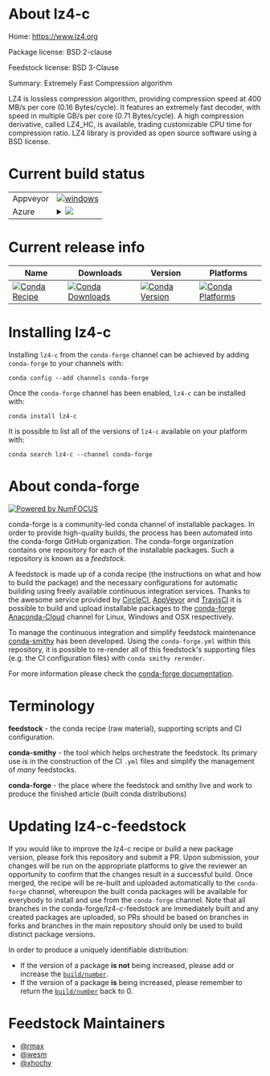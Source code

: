 About lz4-c
===========

Home: https://www.lz4.org

Package license: BSD 2-clause

Feedstock license: BSD 3-Clause

Summary: Extremely Fast Compression algorithm

LZ4 is lossless compression algorithm, providing compression speed at 400
MB/s per core (0.16 Bytes/cycle). It features an extremely fast decoder,
with speed in multiple GB/s per core (0.71 Bytes/cycle). A high compression
derivative, called LZ4_HC, is available, trading customizable CPU time for
compression ratio. LZ4 library is provided as open source software using a
BSD license.


Current build status
====================


<table><tr>
    <td>Appveyor</td>
    <td>
      <a href="https://ci.appveyor.com/project/conda-forge/lz4-c-feedstock/branch/master">
        <img alt="windows" src="https://img.shields.io/appveyor/ci/conda-forge/lz4-c-feedstock/master.svg?label=Windows">
      </a>
    </td>
  </tr>
    
  <tr>
    <td>Azure</td>
    <td>
      <details>
        <summary>
          <a href="https://dev.azure.com/conda-forge/feedstock-builds/_build/latest?definitionId=606&branchName=master">
            <img src="https://dev.azure.com/conda-forge/feedstock-builds/_apis/build/status/lz4-c-feedstock?branchName=master">
          </a>
        </summary>
        <table>
          <thead><tr><th>Variant</th><th>Status</th></tr></thead>
          <tbody><tr>
              <td>linux</td>
              <td>
                <a href="https://dev.azure.com/conda-forge/feedstock-builds/_build/latest?definitionId=606&branchName=master">
                  <img src="https://dev.azure.com/conda-forge/feedstock-builds/_apis/build/status/lz4-c-feedstock?branchName=master&jobName=linux&configuration=linux_" alt="variant">
                </a>
              </td>
            </tr><tr>
              <td>linux_aarch64</td>
              <td>
                <a href="https://dev.azure.com/conda-forge/feedstock-builds/_build/latest?definitionId=606&branchName=master">
                  <img src="https://dev.azure.com/conda-forge/feedstock-builds/_apis/build/status/lz4-c-feedstock?branchName=master&jobName=linux&configuration=linux_aarch64_" alt="variant">
                </a>
              </td>
            </tr><tr>
              <td>linux_ppc64le</td>
              <td>
                <a href="https://dev.azure.com/conda-forge/feedstock-builds/_build/latest?definitionId=606&branchName=master">
                  <img src="https://dev.azure.com/conda-forge/feedstock-builds/_apis/build/status/lz4-c-feedstock?branchName=master&jobName=linux&configuration=linux_ppc64le_" alt="variant">
                </a>
              </td>
            </tr><tr>
              <td>osx</td>
              <td>
                <a href="https://dev.azure.com/conda-forge/feedstock-builds/_build/latest?definitionId=606&branchName=master">
                  <img src="https://dev.azure.com/conda-forge/feedstock-builds/_apis/build/status/lz4-c-feedstock?branchName=master&jobName=osx&configuration=osx_" alt="variant">
                </a>
              </td>
            </tr><tr>
              <td>win_c_compilervs2015cxx_compilervs2015vc14</td>
              <td>
                <a href="https://dev.azure.com/conda-forge/feedstock-builds/_build/latest?definitionId=606&branchName=master">
                  <img src="https://dev.azure.com/conda-forge/feedstock-builds/_apis/build/status/lz4-c-feedstock?branchName=master&jobName=win&configuration=win_c_compilervs2015cxx_compilervs2015vc14" alt="variant">
                </a>
              </td>
            </tr>
          </tbody>
        </table>
      </details>
    </td>
  </tr>
</table>

Current release info
====================

| Name | Downloads | Version | Platforms |
| --- | --- | --- | --- |
| [![Conda Recipe](https://img.shields.io/badge/recipe-lz4--c-green.svg)](https://anaconda.org/conda-forge/lz4-c) | [![Conda Downloads](https://img.shields.io/conda/dn/conda-forge/lz4-c.svg)](https://anaconda.org/conda-forge/lz4-c) | [![Conda Version](https://img.shields.io/conda/vn/conda-forge/lz4-c.svg)](https://anaconda.org/conda-forge/lz4-c) | [![Conda Platforms](https://img.shields.io/conda/pn/conda-forge/lz4-c.svg)](https://anaconda.org/conda-forge/lz4-c) |

Installing lz4-c
================

Installing `lz4-c` from the `conda-forge` channel can be achieved by adding `conda-forge` to your channels with:

```
conda config --add channels conda-forge
```

Once the `conda-forge` channel has been enabled, `lz4-c` can be installed with:

```
conda install lz4-c
```

It is possible to list all of the versions of `lz4-c` available on your platform with:

```
conda search lz4-c --channel conda-forge
```


About conda-forge
=================

[![Powered by NumFOCUS](https://img.shields.io/badge/powered%20by-NumFOCUS-orange.svg?style=flat&colorA=E1523D&colorB=007D8A)](http://numfocus.org)

conda-forge is a community-led conda channel of installable packages.
In order to provide high-quality builds, the process has been automated into the
conda-forge GitHub organization. The conda-forge organization contains one repository
for each of the installable packages. Such a repository is known as a *feedstock*.

A feedstock is made up of a conda recipe (the instructions on what and how to build
the package) and the necessary configurations for automatic building using freely
available continuous integration services. Thanks to the awesome service provided by
[CircleCI](https://circleci.com/), [AppVeyor](https://www.appveyor.com/)
and [TravisCI](https://travis-ci.com/) it is possible to build and upload installable
packages to the [conda-forge](https://anaconda.org/conda-forge)
[Anaconda-Cloud](https://anaconda.org/) channel for Linux, Windows and OSX respectively.

To manage the continuous integration and simplify feedstock maintenance
[conda-smithy](https://github.com/conda-forge/conda-smithy) has been developed.
Using the ``conda-forge.yml`` within this repository, it is possible to re-render all of
this feedstock's supporting files (e.g. the CI configuration files) with ``conda smithy rerender``.

For more information please check the [conda-forge documentation](https://conda-forge.org/docs/).

Terminology
===========

**feedstock** - the conda recipe (raw material), supporting scripts and CI configuration.

**conda-smithy** - the tool which helps orchestrate the feedstock.
                   Its primary use is in the construction of the CI ``.yml`` files
                   and simplify the management of *many* feedstocks.

**conda-forge** - the place where the feedstock and smithy live and work to
                  produce the finished article (built conda distributions)


Updating lz4-c-feedstock
========================

If you would like to improve the lz4-c recipe or build a new
package version, please fork this repository and submit a PR. Upon submission,
your changes will be run on the appropriate platforms to give the reviewer an
opportunity to confirm that the changes result in a successful build. Once
merged, the recipe will be re-built and uploaded automatically to the
`conda-forge` channel, whereupon the built conda packages will be available for
everybody to install and use from the `conda-forge` channel.
Note that all branches in the conda-forge/lz4-c-feedstock are
immediately built and any created packages are uploaded, so PRs should be based
on branches in forks and branches in the main repository should only be used to
build distinct package versions.

In order to produce a uniquely identifiable distribution:
 * If the version of a package **is not** being increased, please add or increase
   the [``build/number``](https://conda.io/docs/user-guide/tasks/build-packages/define-metadata.html#build-number-and-string).
 * If the version of a package **is** being increased, please remember to return
   the [``build/number``](https://conda.io/docs/user-guide/tasks/build-packages/define-metadata.html#build-number-and-string)
   back to 0.

Feedstock Maintainers
=====================

* [@rmax](https://github.com/rmax/)
* [@wesm](https://github.com/wesm/)
* [@xhochy](https://github.com/xhochy/)

